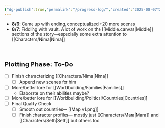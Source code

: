 ```yaml
---
{"dg-publish":true,"permalink":"/progress-log/","created":"2025-08-07T23:16:14.212-07:00"}
---
```


- **8/6**: Came up with ending, conceptualized +20 more scenes 
- **8/7**: Fiddling with vault. A lot of work on the [[Middle.canvas|Middle]] sections of the story—especially some extra attention to [[Characters/Nima\|Nima]]


<br>

## Plotting Phase: To-Do

- [ ] Finish characterizing [[Characters/Nima\|Nima]]
	- [ ] Append new scenes for him 
- [ ] More/better lore for [[Worldbuilding/Families\|Families]]
	- Elaborate on their abilities maybe? 
- [ ] More/better lore for [[Worldbuilding/Political/Countries\|Countries]]
- [ ] Final Quality Check
	- [ ] Smooth out countries— [[Map v1.png]]
	- [ ] Finish character profiles— mostly just [[Characters/Mara\|Mara]] and [[Characters/Seth\|Seth]] but others too